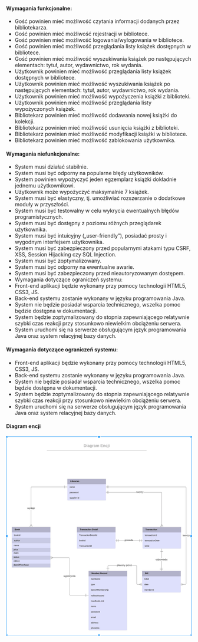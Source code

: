 <h4>Wymagania funkcjonalne:</h4>
<ul>
<li>Gość powinien mieć możliwość czytania informacji dodanych przez bibliotekarza.</li>
<li>Gość powinien mieć możliwość rejestracji w bibliotece.</li>
<li>Gość powinien mieć możliwość logowania/wylogowania w bibliotece.</li>
<li>Gość powinien mieć możliwość przeglądania listy książek dostępnych w bibliotece.</li>
<li>Gość powinien mieć możliwość wyszukiwania książek po następujących elementach: tytuł, autor, wydawnictwo, rok wydania.</li>
<li>Użytkownik powinien mieć możliwość przeglądania listy książek dostępnych w bibliotece.</li>
<li>Użytkownik powinien mieć możliwość wyszukiwania książek po następujących elementach: tytuł, autor, wydawnictwo, rok wydania.</li>
<li>Użytkownik powinien mieć możliwość wypożyczenia książki z biblioteki.</li>
<li>Użytkownik powinien mieć możliwość przeglądania listy wypożyczonych książek.</li>
<li>Bibliotekarz powinien mieć możliwość dodawania nowej książki do kolekcji.</li>
<li>Bibliotekarz powinien mieć możliwość usunięcia książki z biblioteki.</li>
<li>Bibliotekarz powinien mieć możliwość modyfikacji książki w bibliotece.</li>
<li>Bibliotekarz powinien mieć możliwość zablokowania użytkownika.</li>
</ul>

<h4>Wymagania niefunkcjonalne:</h4>
<ul>
<li>System musi działać stabilnie.</li>
<li>System musi być odporny na popularne błędy użytkowników.</li>
<li>System powinien wypożyczyć jeden egzemplarz książki dokładnie jednemu użytkownikowi.</li>
<li>Użytkownik może wypożyczyć maksymalnie 7 książek.</li>
<li>System musi być elastyczny, tj. umożliwiać rozszerzanie o dodatkowe moduły w przyszłości.</li>
<li>System musi być testowalny w celu wykrycia ewentualnych błędów programistycznych.</li>
<li>System musi być dostępny z poziomu różnych przeglądarek użytkownika.</li>
<li>System musi być intuicyjny („user-friendly”), posiadać prosty i wygodnym interfejsem użytkownika.</li>
<li>System musi być zabezpieczony przed popularnymi atakami typu CSRF, XSS, Session Hijacking czy SQL Injection.</li>
<li>System musi być zoptymalizowany.</li>
<li>System musi być odporny na ewentualne awarie.</li>
<li>System musi być zabezpieczony przed nieautoryzowanym dostępem.</li>
<li>Wymagania dotyczące ograniczeń systemu:</li>
<li>Front-end aplikacji będzie wykonany przy pomocy technologii HTML5, CSS3, JS.</li>
<li>Back-end systemu zostanie wykonany w języku programowania Java.</li>
<li>System nie będzie posiadał wsparcia technicznego, wszelka pomoc będzie dostępna w dokumentacji.</li>
<li>System będzie zoptymalizowany do stopnia zapewniającego relatywnie szybki czas reakcji przy stosunkowo niewielkim obciążeniu serwera.</li>
<li>System uruchomi się na serwerze obsługującym język programowania Java oraz system relacyjnej bazy danych.</li>
</ul>

<h4>Wymagania dotyczące ograniczeń systemu:</h4>
<ul>
<li>Front-end aplikacji będzie wykonany przy pomocy technologii HTML5, CSS3, JS.</li>
<li>Back-end systemu zostanie wykonany w języku programowania Java.</li>
<li>System nie będzie posiadał wsparcia technicznego, wszelka pomoc będzie dostępna w dokumentacji.</li>
<li>System będzie zoptymalizowany do stopnia zapewniającego relatywnie szybki czas reakcji przy stosunkowo niewielkim obciążeniu serwera.</li>
<li>System uruchomi się na serwerze obsługującym język programowania Java oraz system relacyjnej bazy danych.</li>
</ul>

<h4>Diagram encji</h4>
<img src="https://raw.githubusercontent.com/be1zi/LibraryAPI/master/documentation/diagramEncjii.png" alt="Diagram Encji">